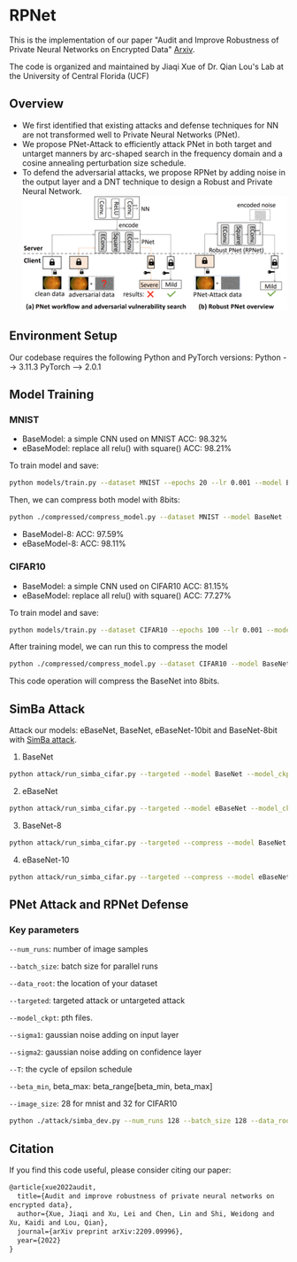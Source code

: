 # RPNet
This is the implementation of our paper "Audit and Improve Robustness of Private Neural Networks on Encrypted Data" [Arxiv](https://arxiv.org/abs/2209.09996).

The code is organized and maintained by Jiaqi Xue of Dr. Qian Lou's Lab at the University of Central Florida (UCF)

## Overview
- We first identified that existing attacks and defense techniques for NN are not transformed well to Private Neural Networks (PNet). 
- We propose PNet-Attack to efficiently attack PNet in both target and untarget manners by arc-shaped search in the frequency domain and a cosine annealing perturbation size schedule. 
- To defend the adversarial attacks, we propose RPNet by adding noise in the output layer and a DNT technique to design a Robust and Private Neural Network.
![overview](https://github.com/UCF-ML-Research/RPNet/blob/main/figure/RPNet.png)
## Environment Setup
Our codebase requires the following Python and PyTorch versions:
Python --> 3.11.3
PyTorch --> 2.0.1

## Model Training
### MNIST

- BaseModel: a simple CNN used on MNIST ACC: 98.32%
- eBaseModel: replace all relu() with square()   ACC: 98.21%

To train model and save:

```bash
python models/train.py --dataset MNIST --epochs 20 --lr 0.001 --model BaseNet --save_dir ./checkpoint/MNIST/BaseNet.pth
```

Then, we can compress both model with 8bits:

```bash
python ./compressed/compress_model.py --dataset MNIST --model BaseNet --model_dir ./checkpoint/MNIST/BaseNet.pth --dataset_dir ./data --save_dir ./checkpoint/MNIST/BaseNet-8.pth --act_bits 8 --weight_bits 8
```
- BaseModel-8:   ACC: 97.59%
- eBaseModel-8:  ACC: 98.11%

### CIFAR10
- BaseModel: a simple CNN used on CIFAR10 ACC: 81.15%
- eBaseModel: replace all relu() with square()   ACC: 77.27%

To train model and save:

```bash
python models/train.py --dataset CIFAR10 --epochs 100 --lr 0.001 --model eBaseNet --save_dir ./checkpoint/CIFAR10/eBaseNet.pth
```

After training model, we can run this to compress the model

```bash
python ./compressed/compress_model.py --dataset CIFAR10 --model BaseNet --model_dir ./checkpoint/CIFAR10/BaseNet.pth --dataset_dir ./data --save_dir ./checkpoint/CIFAR10/BaseNet-8.pth --act_bits 8 --weight_bits 8
```

This code operation will compress the BaseNet into 8bits.


## SimBa Attack
Attack our models: eBaseNet, BaseNet, eBaseNet-10bit and BaseNet-8bit with [SimBa attack](https://arxiv.org/pdf/1905.07121).

1. BaseNet

```bash
python attack/run_simba_cifar.py --targeted --model BaseNet --model_ckpt ./checkpoint/CIFAR10/BaseNet.pth --epsilon 0.2 
```

2. eBaseNet

```bash
python attack/run_simba_cifar.py --targeted --model eBaseNet --model_ckpt ./checkpoint/CIFAR10/eBaseNet.pth --epsilon 0.2
```

3. BaseNet-8

```bash
python attack/run_simba_cifar.py --targeted --compress --model BaseNet --model_ckpt ./checkpoint/BaseNet-8.pth --epsilon 0.7
```

4. eBaseNet-10

```bash
python attack/run_simba_cifar.py --targeted --compress --model eBaseNet --model_ckpt ./checkpoint/eBaseNet-10.pth --epsilon 0.7
```

## PNet Attack and RPNet Defense

### Key parameters
`--num_runs`: number of image samples

`--batch_size`: batch size for parallel runs

`--data_root`: the location of your dataset

`--targeted`: targeted attack or untargeted attack

`--model_ckpt`: pth files.

`--sigma1`: gaussian noise adding on input layer

`--sigma2`: gaussian noise adding on confidence layer

`--T`: the cycle of epsilon schedule

`--beta_min`, beta_max: beta_range[beta_min, beta_max]

`--image_size`: 28 for mnist and 32 for CIFAR10

```bash
python ./attack/simba_dev.py --num_runs 128 --batch_size 128 --data_root ./data --dataset cifar --model_type CIFAR10 --image_size 32 --targeted --model_ckpt ./checkpoint/CIFAR10/RND/eBaseNet-10.pth --sigma1 0.1 --sigma2 0.05 --T 400 -beta_min 0.5 -beta_max 1.5 --epsilon 1
```

## Citation
If you find this code useful, please consider citing our paper:
```
@article{xue2022audit,
  title={Audit and improve robustness of private neural networks on encrypted data},
  author={Xue, Jiaqi and Xu, Lei and Chen, Lin and Shi, Weidong and Xu, Kaidi and Lou, Qian},
  journal={arXiv preprint arXiv:2209.09996},
  year={2022}
}
```
